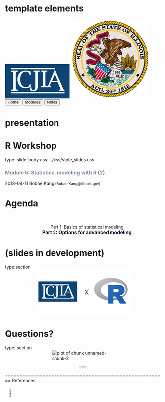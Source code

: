 # template elements
<div class="header"></div>
<div class="footer"></div>
<img src="../images/icjia.png" class="logo"></img>
<img src="../images/il_seal.gif" class="seal"></img>
<div class="buttons">
<a href="../index.html">
  <button type="button">Home</button>
</a>
<a href="../modules.html">
  <button type="button">Modules</button>
</a>
<a href="../notes/module5_notes2.html">
  <button type="button">Notes</button>
</a>
</div>


# presentation
R Workshop
========================================================
type: slide-body
css: ../css/style_slides.css
<h3 style="color: #789">Module 5: Statistical modeling with R (2)</h3>  
2018-04-11  
Bobae Kang  
<small>(Bobae.Kang@illinois.gov)</small>  


Agenda
========================================================
<div style="text-align:center; margin-top:10%;">
<ul style="list-style: none">
<li>
  Part 1: Basics of statistical modeling</li>
<li style="color: #00061a; font-size: 1.1em; font-weight:700">
  Part 2: Options for advanced modeling</li>
</div>


(slides in development)
========================================================
type:section
<img src="../images/icjia-x-r.png" title="plot of chunk unnamed-chunk-1" alt="plot of chunk unnamed-chunk-1" width="60%" style="display: block; margin: auto; box-shadow: none;" />


Questions?
========================================================
type: section
<img src="" title="plot of chunk unnamed-chunk-2" alt="plot of chunk unnamed-chunk-2" width="40%" style="display: block; margin: auto; box-shadow: none;" />
<p style="font-size:0.5em; text-align:center; color: #777;">
Source: <a href=""></a>
</p>


========================================================
References
<ul style="font-size: 0.6em; list-style-type:none">
  <li><a href="#">1</a></li>
  <li><a href="#">2</a></li>
  <li><a href="#">3</a></li>
  <li><a href="#"></a></li>
</ul>
